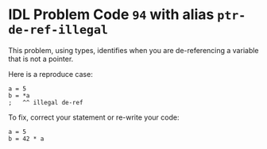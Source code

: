 # IDL Problem Code `94` with alias `ptr-de-ref-illegal`

<!--@include: ./severity/disable_problem.md-->

<!--@include: ./severity/execution_error.md-->

This problem, using types, identifies when you are de-referencing a variable that is not a pointer.

Here is a reproduce case:

```idl
a = 5
b = *a
;   ^^ illegal de-ref
```

To fix, correct your statement or re-write your code:

```idl
a = 5
b = 42 * a
```
